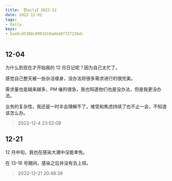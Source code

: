 ```yaml
---
title: 【Daily】2022-12
date: 2022-12-01
tags:
- Daily
keys:
- 5aa5cd5388c8991610adda9772f22bdc
---
```


## 12-04

为什么到现在才开始我的 12 月日记呢？因为自己太忙了。

感觉自己整天被一些杂活缠身，没办法将很多需求进行的很完美。

需求量也是越来越多，PM 催的很急，我也知道他们也是没办法，但是我更没办法。

业务的复杂性，我还是一时半会理解不了，难受和焦虑持续了也不止一会，不知道该怎么办。

> 2022-12-4 23:52:09

## 12-21

12 月中旬，我也在感染大潮中没能幸免。

在 13-16 号期间，感染之后并没有去上班。

> 2022-12-21 20:48:39
